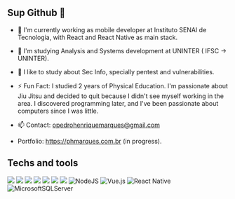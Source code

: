 ## Sup Github 👋


- 🔭 I'm currently working as mobile developer at Instituto SENAI de Tecnologia, with React and React Native as main stack.
- 🌱 I'm studying Analysis and Systems development at UNINTER ( IFSC -> UNINTER).
- 🤔 I like to study about Sec Info, specially pentest and vulnerabilities. 

- ⚡ Fun Fact: I studied 2 years of Physical Education. I'm passionate about Jiu Jitsu and decided to quit because I didn't see myself working in the area. I discovered programming later, and I've been passionate about computers since I was little.


- 📫 Contact: opedrohenriquemarques@gmail.com
- Portfolio: https://phmarques.com.br (in progress).


## Techs and tools
![](https://img.shields.io/badge/OS-Linux-informational?style=flat&logo=ubuntu&logoColor=white&color=92b662)
![](https://img.shields.io/badge/Editor-Visual%20Studio%20Code-informational?style=flat&logo=visualstudiocode&logoColor=white&color=057dca)
![](https://shields.io/badge/JavaScript-F7DF1E?logo=JavaScript&logoColor=000&style=flat-square)
![](https://shields.io/badge/TypeScript-3178C6?logo=TypeScript&logoColor=FFF&style=flat-square)
![](https://img.shields.io/badge/-ReactJs-61DAFB?logo=react&logoColor=white&style=for-the-badge)
![](https://img.shields.io/badge/Tools-Docker-informational?style=flat&logo=docker&logoColor=white&color=2391e7)
![](https://img.shields.io/badge/Code-PHP-informational?style=flat&logo=PHP&logoColor=white&color=838dba)
![NodeJS](https://img.shields.io/badge/node.js-6DA55F?style=flate&logo=node.js&logoColor=white)
![Vue.js](https://img.shields.io/badge/vuejs-%2335495e.svg?style=flat&logo=vuedotjs&logoColor=%234FC08D)
![React Native](https://img.shields.io/badge/react_native-%2320232a.svg?style=flat&logo=react&logoColor=%2361DAFB)
![MicrosoftSQLServer](https://img.shields.io/badge/Microsoft%20SQL%20Sever-CC2927?style=flat&logo=microsoft%20sql%20server&logoColor=white)



